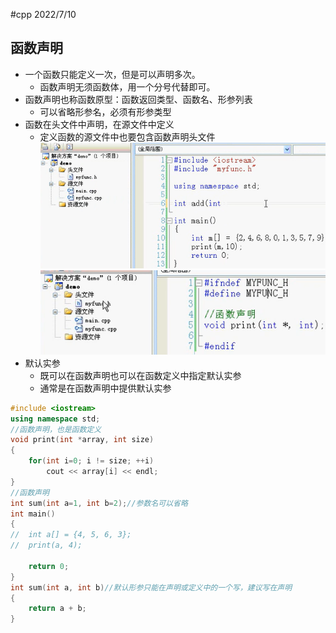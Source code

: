 #cpp 2022/7/10
## 函数声明
- 一个函数只能定义一次，但是可以声明多次。
	- 函数声明无须函数体，用一个分号代替即可。
- 函数声明也称函数原型：函数返回类型、函数名、形参列表
	- 可以省略形参名，必须有形参类型
- 函数在头文件中声明，在源文件中定义
	- 定义函数的源文件中也要包含函数声明头文件
![IMAGE](image/img1.png)
![IMAGE](image/img2.png)
- 默认实参
	- 既可以在函数声明也可以在函数定义中指定默认实参
	- 通常是在函数声明中提供默认实参
```cpp
#include <iostream>
using namespace std;
//函数声明，也是函数定义 
void print(int *array, int size)
{
	for(int i=0; i != size; ++i)
		cout << array[i] << endl;
}
//函数声明
int sum(int a=1, int b=2);//参数名可以省略 
int main()
{
//	int a[] = {4, 5, 6, 3};
//	print(a, 4);
	
	return 0;
}
int sum(int a, int b)//默认形参只能在声明或定义中的一个写，建议写在声明 
{
	return a + b;
}
```